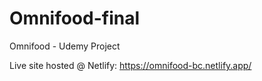 # Omnifood-final
Omnifood - Udemy Project

Live site hosted @ Netlify: https://omnifood-bc.netlify.app/
